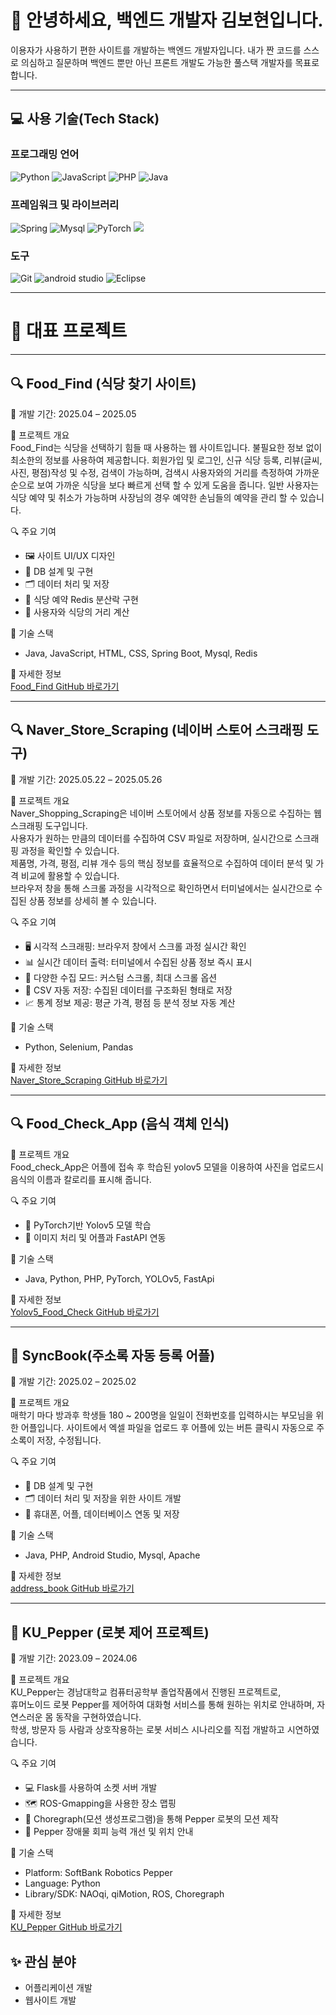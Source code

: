 # 👋 안녕하세요, 백엔드 개발자 김보현입니다.

이용자가 사용하기 편한 사이트를 개발하는 백엔드 개발자입니다. 
내가 짠 코드를 스스로 의심하고 질문하며 백엔드 뿐만 아닌 프론트 개발도 가능한 풀스택 개발자를 목표로 합니다.


---


## 💻 **사용 기술(Tech Stack)**
### **프로그래밍 언어**
![Python](https://img.shields.io/badge/-Python-3776AB?style=for-the-badge&logo=python&logoColor=white)
![JavaScript](https://img.shields.io/badge/-JavaScript-F7DF1E?style=for-the-badge&logo=javascript&logoColor=black)
![PHP](https://img.shields.io/badge/PHP-777BB4?style=for-the-badge&logo=php&logoColor=white)
![Java](https://img.shields.io/badge/-Java-007396?style=for-the-badge&logo=java&logoColor=white)

### **프레임워크 및 라이브러리**
![Spring](https://img.shields.io/badge/Spring-6DB33F?style=for-the-badge&logo=spring&logoColor=white)
![Mysql](https://img.shields.io/badge/MySQL-00000F?style=for-the-badge&logo=mysql&logoColor=white)
![PyTorch](https://img.shields.io/badge/-PyTorch-EE4C2C?style=for-the-badge&logo=pytorch&logoColor=white)
<img src="https://img.shields.io/badge/fastapi-%23009688.svg?&style=for-the-badge&logo=fastapi&logoColor=white" />

### **도구**
![Git](https://img.shields.io/badge/-Git-F05032?style=for-the-badge&logo=git&logoColor=white)
![android studio](https://img.shields.io/badge/Android_Studio-3DDC84?style=for-the-badge&logo=android-studio&logoColor=white)
![Eclipse](https://img.shields.io/badge/Eclipse-2C2255?style=for-the-badge&logo=eclipse&logoColor=white)



---

# 📂 **대표 프로젝트**

---

## 🔍 Food_Find (식당 찾기 사이트)
📆 개발 기간: 2025.04 – 2025.05

🧠 프로젝트 개요  
Food_Find는 식당을 선택하기 힘들 때 사용하는 웹 사이트입니다.
불필요한 정보 없이 최소한의 정보를 사용하여 제공합니다.
회원가입 및 로그인, 신규 식당 등록, 리뷰(글씨, 사진, 평점)작성 및 수정, 검색이 가능하며,
검색시 사용자와의 거리를 측정하여 가까운 순으로 보여 가까운 식당을 보다 빠르게 선택 할 수 있게 도움을 줍니다.
일반 사용자는 식당 예약 및 취소가 가능하며 사장님의 경우 예약한 손님들의 예약을 관리 할 수 있습니다.

🔍 주요 기여
- 🖼️ 사이트 UI/UX 디자인
- 💾 DB 설계 및 구현
- 🗂️ 데이터 처리 및 저장
- 🧠 식당 예약 Redis 분산락 구현 
- 📍 사용자와 식당의 거리 계산

🧰 기술 스택   
- Java, JavaScript, HTML, CSS, Spring Boot, Mysql, Redis
  
📎 자세한 정보  
[Food_Find GitHub 바로가기](https://github.com/KBohyeon/Food_Find)

---

## 🔍 Naver_Store_Scraping (네이버 스토어 스크래핑 도구)
📆 개발 기간: 2025.05.22 – 2025.05.26

🧠 프로젝트 개요  
Naver_Shopping_Scraping은 네이버 스토어에서 상품 정보를 자동으로 수집하는 웹 스크래핑 도구입니다.</br>
사용자가 원하는 만큼의 데이터를 수집하여 CSV 파일로 저장하며, 실시간으로 스크래핑 과정을 확인할 수 있습니다.</br>
제품명, 가격, 평점, 리뷰 개수 등의 핵심 정보를 효율적으로 수집하여 데이터 분석 및 가격 비교에 활용할 수 있습니다.</br>
브라우저 창을 통해 스크롤 과정을 시각적으로 확인하면서 터미널에서는 실시간으로 수집된 상품 정보를 상세히 볼 수 있습니다.

🔍 주요 기여
- 🖥️ 시각적 스크래핑: 브라우저 창에서 스크롤 과정 실시간 확인
- 📊 실시간 데이터 출력: 터미널에서 수집된 상품 정보 즉시 표시
- 🔄 다양한 수집 모드: 커스텀 스크롤, 최대 스크롤 옵션
- 💾 CSV 자동 저장: 수집된 데이터를 구조화된 형태로 저장
- 📈 통계 정보 제공: 평균 가격, 평점 등 분석 정보 자동 계산

🧰 기술 스택   
- Python, Selenium, Pandas
  
📎 자세한 정보  
[Naver_Store_Scraping GitHub 바로가기](https://github.com/KBohyeon/scraping)

---

## 🔍 Food_Check_App (음식 객체 인식)

🧠 프로젝트 개요  
Food_check_App은 어플에 접속 후 학습된 yolov5 모델을 이용하여 사진을 업로드시 음식의 이름과 칼로리를 표시해 줍니다.

🔍 주요 기여
- 🧠 PyTorch기반 Yolov5 모델 학습
- 💾 이미지 처리 및 어플과 FastAPI 연동

🧰 기술 스택   
- Java, Python, PHP, PyTorch, YOLOv5, FastApi
  
📎 자세한 정보  
[Yolov5_Food_Check GitHub 바로가기](https://github.com/KBohyeon/Yolov5_Food_Check)

---

## 📱 SyncBook(주소록 자동 등록 어플)
📆 개발 기간: 2025.02 – 2025.02

🧠 프로젝트 개요  
매학기 마다 방과후 학생들 180 ~ 200명을 일일이 전화번호를 입력하시는 부모님을 위한 어플입니다.
사이트에서 엑셀 파일을 업로드 후 어플에 있는 버튼 클릭시 자동으로 주소록이 저장, 수정됩니다.

🔍 주요 기여
- 💾 DB 설계 및 구현
- 🗂️ 데이터 처리 및 저장을 위한 사이트 개발
- 📱 휴대폰, 어플, 데이터베이스 연동 및 저장 

🧰 기술 스택   
- Java, PHP, Android Studio, Mysql, Apache
  
📎 자세한 정보  
[address_book GitHub 바로가기](https://github.com/KBohyeon/Address-Book-Management-App)

---

## 🤖 KU_Pepper (로봇 제어 프로젝트)
📆 개발 기간: 2023.09 – 2024.06

🧠 프로젝트 개요  
KU_Pepper는 경남대학교 컴퓨터공학부 졸업작품에서 진행된 프로젝트로,  
휴머노이드 로봇 Pepper를 제어하여 대화형 서비스를 통해 원하는 위치로 안내하며, 자연스러운 몸 동작을 구현하였습니다.  
학생, 방문자 등 사람과 상호작용하는 로봇 서비스 시나리오를 직접 개발하고 시연하였습니다.

🔍 주요 기여
- 💻 Flask를 사용하여 소켓 서버 개발
- 🗺️ ROS-Gmapping을 사용한 장소 맵핑
- 🤖 Choregraph(모션 생성프로그램)을 통해 Pepper 로봇의 모션 제작
- 🔧 Pepper 장애물 회피 능력 개선 및 위치 안내

🧰 기술 스택  
- Platform: SoftBank Robotics Pepper  
- Language: Python  
- Library/SDK: NAOqi, qiMotion, ROS, Choregraph

📎 자세한 정보  
[KU_Pepper GitHub 바로가기](https://github.com/KBohyeon/kupepper_ros)



## ✨ **관심 분야**

- 어플리케이션 개발
- 웹사이트 개발
